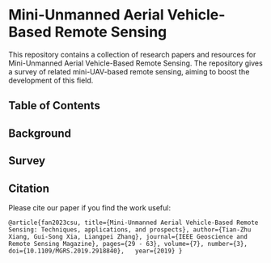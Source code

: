# Mini-Unmanned Aerial Vehicle-Based Remote Sensing

This repository contains a collection of research papers and resources for Mini-Unmanned Aerial Vehicle-Based Remote Sensing.  The repository gives a survey of related mini-UAV-based remote sensing, aiming to boost the development of this field.


## Table of Contents




## Background




## Survey




## Citation

Please cite our paper if you find the work useful:

``
@article{fan2023csu,
  title={Mini-Unmanned Aerial Vehicle-Based Remote Sensing: Techniques, applications, and prospects},
  author={Tian-Zhu Xiang, Gui-Song Xia, Liangpei Zhang},
  journal={IEEE Geoscience and Remote Sensing Magazine},
  pages={29 - 63},
  volume={7},
  number={3},
  doi={10.1109/MGRS.2019.2918840},  
  year={2019}
}
``
